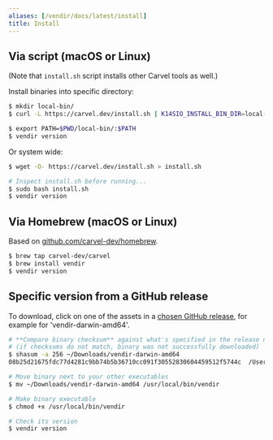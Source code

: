```yaml
---
aliases: [/vendir/docs/latest/install]
title: Install
---
```


## Via script (macOS or Linux)

(Note that `install.sh` script installs other Carvel tools as well.)

Install binaries into specific directory:

```bash
$ mkdir local-bin/
$ curl -L https://carvel.dev/install.sh | K14SIO_INSTALL_BIN_DIR=local-bin bash

$ export PATH=$PWD/local-bin/:$PATH
$ vendir version
```

Or system wide:

```bash
$ wget -O- https://carvel.dev/install.sh > install.sh

# Inspect install.sh before running...
$ sudo bash install.sh
$ vendir version
```

## Via Homebrew (macOS or Linux)

Based on [github.com/carvel-dev/homebrew](https://github.com/carvel-dev/homebrew).

```bash
$ brew tap carvel-dev/carvel
$ brew install vendir
$ vendir version
```

## Specific version from a GitHub release

To download, click on one of the assets in a [chosen GitHub release](https://github.com/carvel-dev/vendir/releases), for example for 'vendir-darwin-amd64'.

```bash
# **Compare binary checksum** against what's specified in the release notes
# (if checksums do not match, binary was not successfully downloaded)
$ shasum -a 256 ~/Downloads/vendir-darwin-amd64
08b25d21675fdc77d4281c9bb74b5b36710cc091f30552830604459512f5744c  /Users/pivotal/Downloads/vendir-darwin-amd64

# Move binary next to your other executables
$ mv ~/Downloads/vendir-darwin-amd64 /usr/local/bin/vendir

# Make binary executable
$ chmod +x /usr/local/bin/vendir

# Check its version
$ vendir version
```

